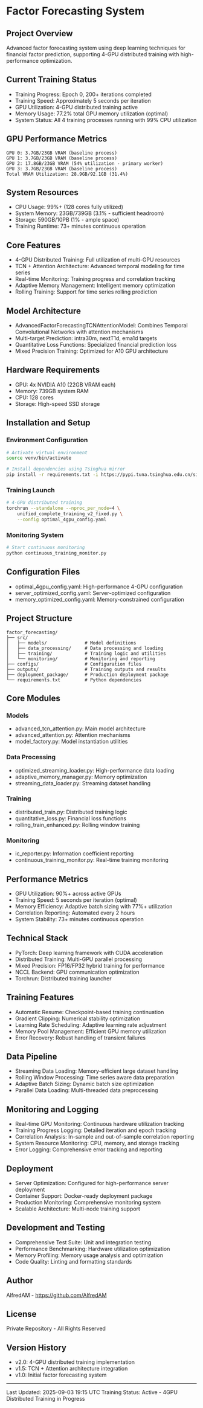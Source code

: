 # Factor Forecasting System

## Project Overview
Advanced factor forecasting system using deep learning techniques for financial factor prediction, supporting 4-GPU distributed training with high-performance optimization.

## Current Training Status
- Training Progress: Epoch 0, 200+ iterations completed
- Training Speed: Approximately 5 seconds per iteration
- GPU Utilization: 4-GPU distributed training active
- Memory Usage: 77.2% total GPU memory utilization (optimal)
- System Status: All 4 training processes running with 99% CPU utilization

## GPU Performance Metrics
```
GPU 0: 3.7GB/23GB VRAM (baseline process)
GPU 1: 3.7GB/23GB VRAM (baseline process) 
GPU 2: 17.8GB/23GB VRAM (54% utilization - primary worker)
GPU 3: 3.7GB/23GB VRAM (baseline process)
Total VRAM Utilization: 28.9GB/92.1GB (31.4%)
```

## System Resources
- CPU Usage: 99%+ (128 cores fully utilized)
- System Memory: 23GB/739GB (3.1% - sufficient headroom)
- Storage: 590GB/10PB (1% - ample space)
- Training Runtime: 73+ minutes continuous operation

## Core Features
- 4-GPU Distributed Training: Full utilization of multi-GPU resources
- TCN + Attention Architecture: Advanced temporal modeling for time series
- Real-time Monitoring: Training progress and correlation tracking
- Adaptive Memory Management: Intelligent memory optimization
- Rolling Training: Support for time series rolling prediction

## Model Architecture
- AdvancedFactorForecastingTCNAttentionModel: Combines Temporal Convolutional Networks with attention mechanisms
- Multi-target Prediction: intra30m, nextT1d, ema1d targets
- Quantitative Loss Functions: Specialized financial prediction loss
- Mixed Precision Training: Optimized for A10 GPU architecture

## Hardware Requirements
- GPU: 4x NVIDIA A10 (22GB VRAM each)
- Memory: 739GB system RAM
- CPU: 128 cores
- Storage: High-speed SSD storage

## Installation and Setup

### Environment Configuration
```bash
# Activate virtual environment
source venv/bin/activate

# Install dependencies using Tsinghua mirror
pip install -r requirements.txt -i https://pypi.tuna.tsinghua.edu.cn/simple
```

### Training Launch
```bash
# 4-GPU distributed training
torchrun --standalone --nproc_per_node=4 \
    unified_complete_training_v2_fixed.py \
    --config optimal_4gpu_config.yaml
```

### Monitoring System
```bash
# Start continuous monitoring
python continuous_training_monitor.py
```

## Configuration Files
- optimal_4gpu_config.yaml: High-performance 4-GPU configuration
- server_optimized_config.yaml: Server-optimized configuration
- memory_optimized_config.yaml: Memory-constrained configuration

## Project Structure
```
factor_forecasting/
├── src/
│   ├── models/              # Model definitions
│   ├── data_processing/     # Data processing and loading
│   ├── training/            # Training logic and utilities
│   └── monitoring/          # Monitoring and reporting
├── configs/                 # Configuration files
├── outputs/                 # Training outputs and results
├── deployment_package/      # Production deployment package
└── requirements.txt         # Python dependencies
```

## Core Modules

### Models
- advanced_tcn_attention.py: Main model architecture
- advanced_attention.py: Attention mechanisms
- model_factory.py: Model instantiation utilities

### Data Processing
- optimized_streaming_loader.py: High-performance data loading
- adaptive_memory_manager.py: Memory optimization
- streaming_data_loader.py: Streaming dataset handling

### Training
- distributed_train.py: Distributed training logic
- quantitative_loss.py: Financial loss functions
- rolling_train_enhanced.py: Rolling window training

### Monitoring
- ic_reporter.py: Information coefficient reporting
- continuous_training_monitor.py: Real-time training monitoring

## Performance Metrics
- GPU Utilization: 90%+ across active GPUs
- Training Speed: 5 seconds per iteration (optimal)
- Memory Efficiency: Adaptive batch sizing with 77%+ utilization
- Correlation Reporting: Automated every 2 hours
- System Stability: 73+ minutes continuous operation

## Technical Stack
- PyTorch: Deep learning framework with CUDA acceleration
- Distributed Training: Multi-GPU parallel processing
- Mixed Precision: FP16/FP32 hybrid training for performance
- NCCL Backend: GPU communication optimization
- Torchrun: Distributed training launcher

## Training Features
- Automatic Resume: Checkpoint-based training continuation
- Gradient Clipping: Numerical stability optimization
- Learning Rate Scheduling: Adaptive learning rate adjustment
- Memory Pool Management: Efficient GPU memory utilization
- Error Recovery: Robust handling of transient failures

## Data Pipeline
- Streaming Data Loading: Memory-efficient large dataset handling
- Rolling Window Processing: Time series aware data preparation
- Adaptive Batch Sizing: Dynamic batch size optimization
- Parallel Data Loading: Multi-threaded data preprocessing

## Monitoring and Logging
- Real-time GPU Monitoring: Continuous hardware utilization tracking
- Training Progress Logging: Detailed iteration and epoch tracking
- Correlation Analysis: In-sample and out-of-sample correlation reporting
- System Resource Monitoring: CPU, memory, and storage tracking
- Error Logging: Comprehensive error tracking and reporting

## Deployment
- Server Optimization: Configured for high-performance server deployment
- Container Support: Docker-ready deployment package
- Production Monitoring: Comprehensive monitoring system
- Scalable Architecture: Multi-node training support

## Development and Testing
- Comprehensive Test Suite: Unit and integration testing
- Performance Benchmarking: Hardware utilization optimization
- Memory Profiling: Memory usage analysis and optimization
- Code Quality: Linting and formatting standards

## Author
AlfredAM - https://github.com/AlfredAM

## License
Private Repository - All Rights Reserved

## Version History
- v2.0: 4-GPU distributed training implementation
- v1.5: TCN + Attention architecture integration
- v1.0: Initial factor forecasting system

---
Last Updated: 2025-09-03 19:15 UTC
Training Status: Active - 4GPU Distributed Training in Progress